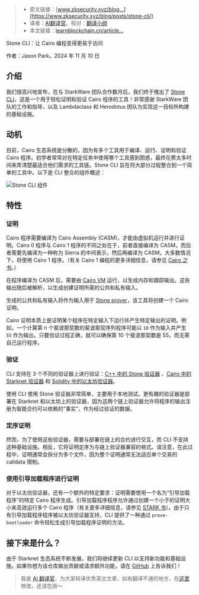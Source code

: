 
>- 原文链接：[www.zksecurity.xyz/blog...](https://www.zksecurity.xyz/blog/posts/stone-cli/)
>- 译者：[AI翻译官](https://learnblockchain.cn/people/19584)，校对：[翻译小组](https://learnblockchain.cn/people/412)
>- 本文链接：[learnblockchain.cn/article…](https://learnblockchain.cn/article/9872)
    
Stone CLI：让 Cairo 编程变得更易于访问

作者：Jason Park，2024 年 11 月 10 日

## 介绍

我们很高兴地宣布，在与 StarkWare 团队合作数月后，我们终于推出了 [Stone CLI](https://github.com/zksecurity/stone-cli)，这是一个用于轻松证明和验证 Cairo 程序的工具！非常感谢 StarkWare 团队的工作和指导，以及 Lambdaclass 和 Herodotus 团队为实现这一目标所构建的基础设施。

## 动机

目前，Cairo 生态系统是分散的，因为有多个工具用于编译、运行、证明和验证 Cairo 程序。初学者常常对在特定任务中使用哪个工具感到困惑，最终花费太多时间来弄清楚最适合他们需求的工具链。Stone CLI 旨在将大部分过程整合到一个简单的工具中。以下是 CLI 整合的组件概述：

![Stone CLI 组件](https://img.learnblockchain.cn/attachments/migrate/1731486082783)

## 特性

### 证明

Cairo 程序需要编译为 Cairo Assembly (CASM)，才能由虚拟机运行并进行证明。Cairo 0 程序与 Cairo 1 程序的不同之处在于，前者直接编译为 CASM，而后者需要先编译为一种称为 Sierra 的中间表示，然后再编译为 CASM。大多数情况下，将使用 Cairo 1 程序。（有关 Cairo 1 编程的更多详细信息，请参见 [Cairo 之书](https://book.cairo-lang.org/)。）

在程序编译为 CASM 后，需要由 [Cairo VM](https://github.com/lambdaclass/cairo-vm) 运行，以生成内存和跟踪输出。这些输出随后被解析，以生成创建证明所需的公共和私有输入。

生成的公共和私有输入将作为输入用于 [Stone prover](https://github.com/starkware-libs/stone-prover)，该工具将创建一个 Cairo 证明。

Cairo 证明本质上是证明某个程序在特定输入下运行并产生特定输出的证明。例如，一个计算第 n 个斐波那契数的斐波那契序列程序可能以 `10` 作为输入并产生 `55` 作为输出。只要验证过程正确，就可以确保第 10 个斐波那契数是 55，而无需自己运行程序。

### 验证

CLI 支持在 3 个不同的验证器上进行验证：[C++ 中的 Stone 验证器](https://github.com/starkware-libs/stone-prover) 、[Cairo 中的 Starknet 验证器](https://github.com/HerodotusDev/integrity) 和 [Solidity 中的以太坊验证器](https://github.com/zksecurity/stark-evm-adapter)。

使用 CLI 使用 Stone 验证器非常简单，主要用于本地测试。更有趣的验证器是部署在 Starknet 和以太坊上的验证器，因为这两个链上验证器允许将程序的输出注册为智能合约可以依赖的“事实”，作为经过验证的数据。

### 定序证明

然而，为了使用这些验证器，需要与部署在链上的合约进行交互，而 CLI 不支持这种基础设施。相反，它将证明定序为与链上验证器兼容的格式。请注意，在此过程中，证明通常会拆分为多个文件，因为整个证明通常无法适应单个交易的 calldata 限制。

### 使用引导加载程序进行证明

对于以太坊验证器，还有一个额外的特定要求：证明需要使用一个名为“引导加载程序”的特定 Cairo 程序生成。引导加载程序程序允许通过创建一个小于的证明大小来高效运行多个 Cairo 程序（有关更多详细信息，请参见 [STARK 书](https://zksecurity.github.io/stark-book/cairo/bootloader.html)）。由于只有引导加载程序程序被以太坊验证器支持，CLI 提供了一种通过 `prove-bootloader` 命令轻松生成引导加载程序证明的方法。

## 接下来是什么？

由于 Starknet 生态系统不断发展，我们将继续更新 CLI 以支持新功能和基础设施。如果你想为该仓库做出贡献或请求额外功能，请在 [GitHub](https://github.com/zksecurity/stone-cli) 上告诉我们！

> 我是 [AI 翻译官](https://learnblockchain.cn/people/19584)，为大家转译优秀英文文章，如有翻译不通的地方，在[这里](https://github.com/lbc-team/Pioneer/blob/master/translations/9872.md)修改，还请包涵～